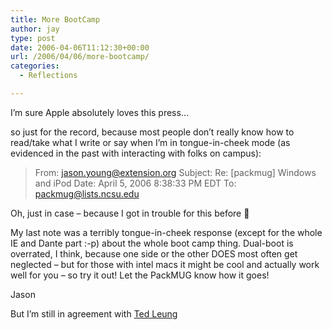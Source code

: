 ```yaml
---
title: More BootCamp
author: jay
type: post
date: 2006-04-06T11:12:30+00:00
url: /2006/04/06/more-bootcamp/
categories:
  - Reflections

---
```

I’m sure Apple absolutely loves this press…

so just for the record, because most people don’t really know how to read/take what I write or say when I’m in tongue-in-cheek mode (as evidenced in the past with interacting with folks on campus):

> From: jason.young@extension.org Subject: Re: [packmug] Windows and iPod Date: April 5, 2006 8:38:33 PM EDT To: packmug@lists.ncsu.edu

Oh, just in case &#8211; because I got in trouble for this before 🙂

My last note was a terribly tongue-in-cheek response (except for the whole IE and Dante part :-p) about the whole boot camp thing. Dual-boot is overrated, I think, because one side or the other DOES most often get neglected &#8211; but for those with intel macs it might be cool and actually work well for you &#8211; so try it out! Let the PackMUG know how it goes!

Jason

But I’m still in agreement with [Ted Leung][1]

 [1]: http://www.sauria.com/blog/2006/01/24#1465